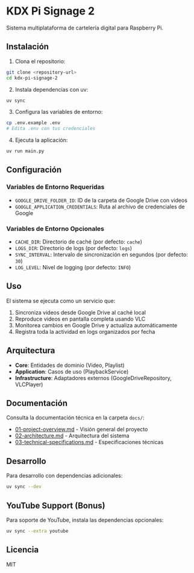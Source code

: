 # KDX Pi Signage 2

Sistema multiplataforma de cartelería digital para Raspberry Pi.

## Instalación

1. Clona el repositorio:
```bash
git clone <repository-url>
cd kdx-pi-signage-2
```

2. Instala dependencias con uv:
```bash
uv sync
```

3. Configura las variables de entorno:
```bash
cp .env.example .env
# Edita .env con tus credenciales
```

4. Ejecuta la aplicación:
```bash
uv run main.py
```

## Configuración

### Variables de Entorno Requeridas

- `GOOGLE_DRIVE_FOLDER_ID`: ID de la carpeta de Google Drive con videos
- `GOOGLE_APPLICATION_CREDENTIALS`: Ruta al archivo de credenciales de Google

### Variables de Entorno Opcionales

- `CACHE_DIR`: Directorio de caché (por defecto: `cache`)
- `LOGS_DIR`: Directorio de logs (por defecto: `logs`)
- `SYNC_INTERVAL`: Intervalo de sincronización en segundos (por defecto: `30`)
- `LOG_LEVEL`: Nivel de logging (por defecto: `INFO`)

## Uso

El sistema se ejecuta como un servicio que:

1. Sincroniza videos desde Google Drive al caché local
2. Reproduce videos en pantalla completa usando VLC
3. Monitorea cambios en Google Drive y actualiza automáticamente
4. Registra toda la actividad en logs organizados por fecha

## Arquitectura

- **Core**: Entidades de dominio (Video, Playlist)
- **Application**: Casos de uso (PlaybackService)
- **Infrastructure**: Adaptadores externos (GoogleDriveRepository, VLCPlayer)

## Documentación

Consulta la documentación técnica en la carpeta `docs/`:

- [01-project-overview.md](docs/01-project-overview.md) - Visión general del proyecto
- [02-architecture.md](docs/02-architecture.md) - Arquitectura del sistema
- [03-technical-specifications.md](docs/03-technical-specifications.md) - Especificaciones técnicas

## Desarrollo

Para desarrollo con dependencias adicionales:

```bash
uv sync --dev
```

## YouTube Support (Bonus)

Para soporte de YouTube, instala las dependencias opcionales:

```bash
uv sync --extra youtube
```

## Licencia

MIT